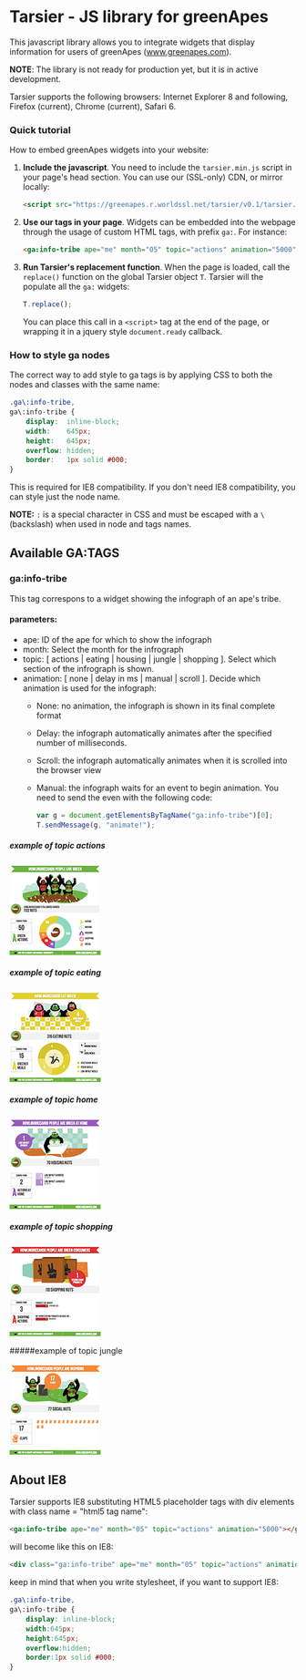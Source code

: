 Tarsier - JS library for greenApes
==================================
This javascript library allows you to integrate widgets that display information for
users of greenApes (www.greenapes.com).

**NOTE**: The library is not ready for production yet, but it is in active development.

Tarsier supports the following browsers: Internet Explorer 8 and following, Firefox (current), Chrome (current), Safari 6.

### Quick tutorial

How to embed greenApes widgets into your website:

1. **Include the javascript**. You need to include the `tarsier.min.js` script in your page's head section.
   You can use our (SSL-only) CDN, or mirror locally:

   ```html
   <script src="https://greenapes.r.worldssl.net/tarsier/v0.1/tarsier.min.js"></script>
   ```

2. **Use our tags in your page**. Widgets can be embedded into the webpage through the usage of custom HTML
   tags, with prefix `ga:`. For instance:

   ```html
   <ga:info-tribe ape="me" month="05" topic="actions" animation="5000"></ga:info-tribe>
   ```

3. **Run Tarsier's replacement function**. When the page is loaded, call the `replace()` function on the
   global Tarsier object `T`. Tarsier will the populate all the `ga:` widgets:

   ```javascript
   T.replace();
   ```

   You can place this call in a `<script>` tag at the end of the page, or wrapping it in a jquery style
   `document.ready` callback.


### How to style ga nodes

The correct way to add style to ga tags is by applying CSS to both the nodes and classes with the same name:

```css
.ga\:info-tribe,
ga\:info-tribe {
    display:  inline-block;
    width:    645px;
    height:   645px;
    overflow: hidden;
    border:   1px solid #000;
}
```

This is required for IE8 compatibility. If you don't need IE8 compatibility, you can style just the node name.

**NOTE:** `:` is a special character in CSS and must be escaped with a `\` (backslash) when used in node and tags names.


Available GA:TAGS
-----------------

### ga:info-tribe

This tag correspons to a widget showing the infograph of an ape's tribe. 

#### parameters:

 * ape: ID of the ape for which to show the infograph
 * month: Select the month for the infrograph
 * topic: [ actions | eating | housing | jungle | shopping ]. Select which section of the infrograph is shown.
 * animation: [ none | delay in ms | manual | scroll ]. Decide which animation is used for the infograph:
   * None: no animation, the infograph is shown in its final complete format
   * Delay: the infograph automatically animates after the specified number of milliseconds.
   * Scroll: the infograph automatically animates when it is scrolled into the browser view
   * Manual: the infograph waits for an event to begin animation. You need to send the even with the following code:

     ```javascript
     var g = document.getElementsByTagName("ga:info-tribe")[0];
     T.sendMessage(g, "animate!");
     ```


##### example of topic actions

![](assets/ga_info-tribe_actions.png)

##### example of topic eating

![](assets/ga_info-tribe_eating.png)

##### example of topic home

![](assets/ga_info-tribe_home.png)

##### example of topic shopping

![](assets/ga_info-tribe_shopping.png)

#####example of topic jungle

![](assets/ga_info-tribe_social.png)

About IE8
---------
Tarsier supports IE8 substituting HTML5 placeholder tags with div elements with class name = "html5 tag name":

```html
<ga:info-tribe ape="me" month="05" topic="actions" animation="5000"></ga:info-tribe>
```

will become like this on IE8:

```html
<div class="ga:info-tribe" ape="me" month="05" topic="actions" animation="5000"></ga:info-tribe>
```

keep in mind that when you write stylesheet, if you want to support IE8:

```css
.ga\:info-tribe,
ga\:info-tribe {
	display: inline-block;
	width:645px;
	height:645px;
	overflow:hidden;
	border:1px solid #000;
}
```

